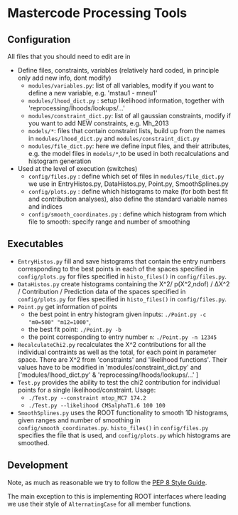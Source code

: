 Mastercode Processing Tools
===========================


Configuration
-------------

All files that you should need to edit are in

- Define files, constraints, variables (relatively hard coded, in principle only add new info, dont modify)
    - `modules/variables.py`: list of all variables, modify if you want to define a new variable, e.g. 'mstau1 - mneu1'
    - `modules/lhood_dict.py`   : setup likelihood information, together with 'reprocessing/lhoods/lookups/...'
    - `modules/constraint_dict.py`: list of all gaussian constraints, modify if you want to add NEW constraints, e.g. Mh_2013
    - `models/*`: files that contain constraint lists, build up from the names in `modules/lhood_dict.py` and `modules/constraint_dict.py` 
    - `modules/file_dict.py`: here we define  input files, and their attributes, e.g. the model files in `models/*`,to be used in both recalculations and histogram generation
- Used at the level of execution (switches)
    - `config/files.py`     : define which set of files in `modules/file_dict.py` we use in EntryHistos.py, DataHistos.py, Point.py, SmoothSplines.py
    - `config/plots.py`     : define which histograms to make (for both best fit and contribution analyses), also define the standard variable names and indices
    -  `config/smooth_coordinates.py` : define which histogram from which file to smooth: specify range and number of smoothing


Executables
-----------
- `EntryHistos.py` fill and save histograms that contain the entry numbers corresponding to the best points in each of the spaces specified in `config/plots.py` for files specified in `histo_files()` in `config/files.py`.
- `DataHistos.py` create histograms containing the &Chi;^2/ p(&Chi;^2,ndof) / &Delta;&Chi;^2 / Contribution / Prediction data of the spaces specified in `config/plots.py` for files specified in `histo_files()` in `config/files.py`.
- `Point.py` get information of points
    - the best point in entry histogram given inputs:  `./Point.py -c "m0=500" "m12=1000"`,
    - the best fit point: `./Point.py -b`
    - the point corresponding to entry number `n`: `./Point.py -n 12345`
- `RecalculateChi2.py` recalculates the X^2 contributions for all the individual contraints as well as the total, for each point in parameter space. There are X^2 from 'constraints' and 'likelihood functions'. Their values have to be modified in 'modules/constraint_dict.py' and ['modules/lhood_dict.py' & 'reprocessing/lhoods/lookups/...' ] 
- `Test.py` provides the ability to test the chi2 contribution for individual points for a single likelihood/constraint.  Usage:
    - `./Test.py --constraint mtop_MC7 174.2`
    - `./Test.py --likelihood CMSalphaT1.6 100 100`
- `SmoothSplines.py` uses the ROOT functionality to smooth 1D histograms, given ranges and number of smoothing in `config/smooth_coordinates.py`. `histo_files()` in `config/files.py` specifies the file that is used, and `config/plots.py` which histograms are smoothed.  

Development
-----------
Note, as much as reasonable we try to follow the [PEP 8 Style
Guide](http://www.python.org/dev/peps/pep-0008/).

The main exception to this is implementing ROOT interfaces where leading we use
their style of `AlternatingCase` for all member functions.
